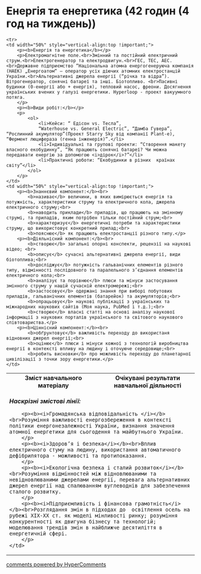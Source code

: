 <div id="hypercomments_widget" class="js-hypercomments-widget invisible"></div>

# Енергія та енергетика (42 годин (4 год на тиждень))

<table>

  <tr>
    <td width="50%" align="center"><b>Зміст навчального матеріалу</b></td>
    <td width="50%" align="center"><b>Очікувані результати навчальної діяльності</b></td>
  </tr>

    <tr>
    <td width="50%" style="vertical-align:top !important;">
    	<p><b>Енергія та енергетика</b></p>
    	<p>Електромагнітне поле.<br>Змінний та постійний електричний струм.<br>Електрогенератор та електродвигун.<br>ГЕС, ТЕС, АЕС.<br>Державне підприємство “Національна атомна енергогенеруюча компанія (НАЕК) „Енергоатом“ — оператор усіх діючих атомних електростанцій України.<br>Альтернативні джерела енергії (“річка та відра”). Вітрогенератор, сонячні батареї та інші. Біотопливо. <br>Пасивні будинки (0-енергії або + енергія), тепловий насос, фреони. Досягнення українських вчених у галузі енергетики. Hyperloop - проект вакуумного потяга.
        </p>
    	<p><b>Види робіт:</b></p>
    	<p>
    		<ol>
                <li>Кейси: “ Едісон vs. Тесла”, 
                “Waterhouse vs. General Electric”, “Дамба Гувера”,  “Рослинний акумулятор”(Проект Starry Sky від компанії Plant-e), “Фермент люцифераза (генна інженерія)”.</li>
                <li>Індивідуальні та групові проекти: “Створення макету власного екобудинку”, “Як працюють сонячні батареї? Чи можна передавати енергію за допомогою <i>дірок</i>?”</li>
                <li>Практичні роботи: “Екобудинки в різних  країнах світу”</li>
    		</ol>
    	</p>
    </td>
    <td width="50%" style="vertical-align:top !important;">
    	<p><b>Знаннєвий компонент:</b><br>
            <b>називає</b> величини, в яких вимірюється енергія та потужність, характеристики струму та електричного кола, джерела електричного струму;<br>
            <b>наводить приклади</b> приладів, що працюють на змінному струмі, та приладів, яким потрібен тільки постійний струм;<br>
            <b>характеризує</b> енергетичні потреби та характеристики струму, що використовує конкретний прилад;<br>
            <b>пояснює</b> як працюють електростанції різного типу.</p>
    	<p><b>Діяльнісний компонент:</b><br>
            <b>створює</b> загальні опорні конспекти, рецензії на наукові відео; <br>
            <b>описує</b> сучасні альтернативні джерела енергії, види біотоплива;<br>
            <b>досліджує</b> потужність гальванічних елементів різного типу, відмінності послідовного та паралельного з’єднання елементів електричного кола;<br>
            <b>аналізує та порівнює</b> плюси та мінуси застосування змінного струму у нашій сучасній електромережі;<br>
            <b>застосовує</b> одержані знання при виборі побутових приладів, гальванічних елементів (батарейок) та акумуляторів;<br>
            <b>опрацьовує</b> наукові публікації з українських та міжнародних наукових сайтів (Моя наука, PubMed і т.д.);<br>
            <b>створює</b> власні статті на основі аналізу наукової інформації з наукових порталів українського та світового наукового співтовариства.</p>
    	<p><b>Ціннісний компонент:</b><br>
            <b>обґрунтовує</b> важливість переходу до використаня відновних джерел енергії;<br>
            <b>оцінює</b> плюси і мінуси кожної з технологій виробництва енергії в контексті впливу на людину і оточуюче середовище;<br>
            <b>робить висновки</b> про можливість переходу до планетарної цивілізації з точки зору енергетики.</p>
    </td>
  </tr>

  <tr>
    <td colspan="2" style="vertical-align:top !important;">
    	<p><b><i>Наскрізні змістові лінії:</i></b></p>

    	<p><b><i>Громадянська відповідальність </i></b><br>Розуміння важливості енергозбереження в контексті політики енергонезалежності України, визнання значення атомної енергетики для сьогодення та майбутнього України.
        </p>
        <p><b><i>Здоров’я і безпека</i></b><br>Вплив електричного стуму на людину, використання автоматичного дефібрилятора - можливості та протипоказання.
        </p>
        <p><b><i>Екологічна безпека і сталий розвиток</i></b><br>Розуміння відмінностей між відновлюваними та невідновлюваними джерелами енергії, перевага альтернативних джерел енергії над спалюванням вуглеводнів для забезпечення сталого розвитку.
        </p>
    	<p><b><i>Підприємливість і фінансова грамотність</i></b><br>Розглядання змін в підходах до  освітлення осель на рубежі ХІХ-ХХ ст. як моделі мінливості ринку; розуміння конкурентності як двигуна бізнесу та технологій; моделювання трендів змін в найближче десятиліття в енергетичній сфері.
        </p>
    </td>
  </tr>

</table>


<div class="js-hypercomments-container">
<a href="http://hypercomments.com" class="hc-link" title="comments widget">comments powered by HyperComments</a>
</div>